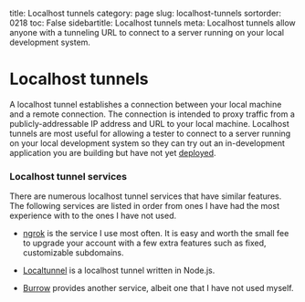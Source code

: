 title: Localhost tunnels
category: page
slug: localhost-tunnels
sortorder: 0218
toc: False
sidebartitle: Localhost tunnels
meta: Localhost tunnels allow anyone with a tunneling URL to connect to a server running on your local development system.


# Localhost tunnels
A localhost tunnel establishes a connection between your local machine
and a remote connection. The connection is intended to proxy traffic 
from a publicly-addressable IP address and URL to your local machine.
Localhost tunnels are most useful for allowing a tester to connect 
to a server running on your local development system so they can try
out an in-development application you are building but have not yet
[deployed](/deployment.html).


### Localhost tunnel services
There are numerous localhost tunnel services that have similar features.
The following services are listed in order from ones I have had the most 
experience with to the ones I have not used.

* [ngrok](https://ngrok.com/) is the service I use most often. It is
  easy and worth the small fee to upgrade your account with a few
  extra features such as fixed, customizable subdomains.

* [Localtunnel](https://localtunnel.github.io/www/) is a localhost
  tunnel written in Node.js.

* [Burrow](https://burrow.io/) provides another service, albeit one
  that I have not used myself.
